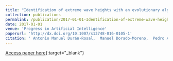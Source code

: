 ```yaml
---
title: "Identification of extreme wave heights with an evolutionary algorithm in combination with a likelihood-based segmentation"
collection: publications
permalink: /publication/2017-01-01-Identification-of-extreme-wave-heights-with-an-evolutionary-algorithm-in-combination-with-a-likelihood-based-segmentation
date: 2017-01-01
venue: 'Progress in Artificial Intelligence'
paperurl: 'http://dx.doi.org/10.1007/s13748-016-0105-1'
citation: ' Antonio Manuel Durán-Rosal,  Manuel Dorado-Moreno,  Pedro Antonio Gutiérrez,  César Hervás-Martínez, &quot;Identification of extreme wave heights with an evolutionary algorithm in combination with a likelihood-based segmentation.&quot; Progress in Artificial Intelligence, Vol.6(1), 2017, pp.59-66.'
---
```

[Access paper here](http://dx.doi.org/10.1007/s13748-016-0105-1){:target="_blank"}
